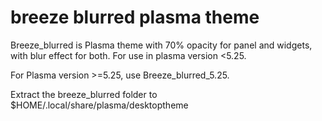 # breeze blurred plasma theme
Breeze_blurred is Plasma theme with 70% opacity for panel and widgets, with blur effect for both. For use in plasma version <5.25.

For Plasma version >=5.25, use Breeze_blurred_5.25.


Extract the breeze_blurred folder to $HOME/.local/share/plasma/desktoptheme
